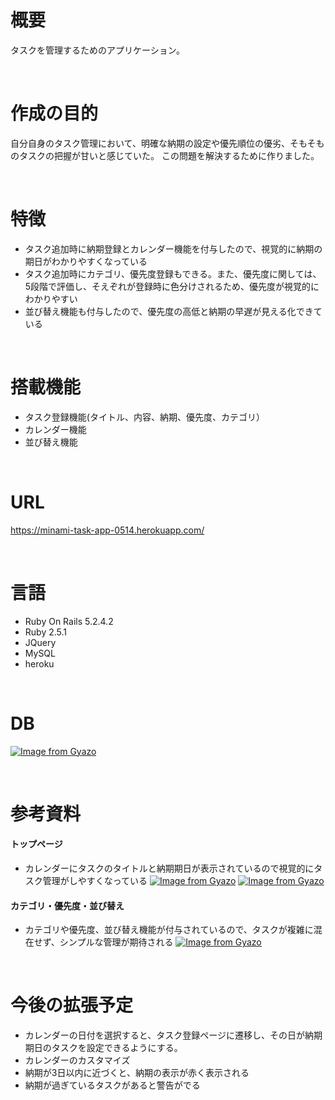 # 概要
タスクを管理するためのアプリケーション。

<br>

# 作成の目的
自分自身のタスク管理において、明確な納期の設定や優先順位の優劣、そもそものタスクの把握が甘いと感じていた。
この問題を解決するために作りました。

<br>

# 特徴
- タスク追加時に納期登録とカレンダー機能を付与したので、視覚的に納期の期日がわかりやすくなっている<br>
- タスク追加時にカテゴリ、優先度登録もできる。また、優先度に関しては、5段階で評価し、そえぞれが登録時に色分けされるため、優先度が視覚的にわかりやすい<br>
- 並び替え機能も付与したので、優先度の高低と納期の早遅が見える化できている<br>

<br>

# 搭載機能
- タスク登録機能(タイトル、内容、納期、優先度、カテゴリ）<br>
- カレンダー機能<br>
- 並び替え機能<br>

<br>

# URL

https://minami-task-app-0514.herokuapp.com/

<br>

# 言語
- Ruby On Rails 5.2.4.2 <br>
- Ruby 2.5.1 <br>
- JQuery <br>
- MySQL <br>
- heroku <br>

<br>

# DB
[![Image from Gyazo](https://i.gyazo.com/498d67ea09cb135b10499b8eaa637f3c.png)](https://gyazo.com/498d67ea09cb135b10499b8eaa637f3c)

<br>

# 参考資料
#### トップページ
- カレンダーにタスクのタイトルと納期期日が表示されているので視覚的にタスク管理がしやすくなっている
[![Image from Gyazo](https://i.gyazo.com/8654a78b34785f7bf2943e1d7290399f.png)](https://gyazo.com/8654a78b34785f7bf2943e1d7290399f)
[![Image from Gyazo](https://i.gyazo.com/73aae54b3608caaad1857d230020913d.png)](https://gyazo.com/73aae54b3608caaad1857d230020913d)

#### カテゴリ・優先度・並び替え
- カテゴリや優先度、並び替え機能が付与されているので、タスクが複雑に混在せず、シンプルな管理が期待される
[![Image from Gyazo](https://i.gyazo.com/a8e5e6397ecee229b846b5477e603862.gif)](https://gyazo.com/a8e5e6397ecee229b846b5477e603862)

<br>

# 今後の拡張予定
- カレンダーの日付を選択すると、タスク登録ページに遷移し、その日が納期期日のタスクを設定できるようにする。
- カレンダーのカスタマイズ
- 納期が3日以内に近づくと、納期の表示が赤く表示される
- 納期が過ぎているタスクがあると警告がでる

<br>
